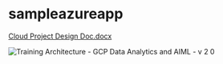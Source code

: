 # sampleazureapp

[Cloud Project Design Doc.docx](https://github.com/yena816/sampleazureapp/files/10808880/Cloud.Project.Design.Doc.docx)

![Training Architecture - GCP Data Analytics and AIML - v 2 0](https://user-images.githubusercontent.com/42750252/220777306-a1402a3d-d67d-4b3a-a78c-24ce0949d530.png)


